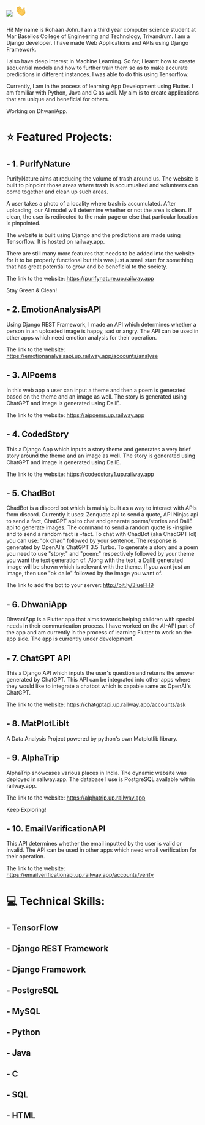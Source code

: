 # <img src="https://img.icons8.com/doodle/100/000000/hello--v1.png"/> <img src="https://raw.githubusercontent.com/ABSphreak/ABSphreak/master/gifs/Hi.gif" width="30px">


Hi! My name is Rohaan John. I am a third year computer science student at Mar Baselios College of Engineering and Technology, Trivandrum. I am a Django developer. I have made Web Applications and APIs using Django Framework.

I also have deep interest in Machine Learning. So far, I learnt how to create sequential models and how to further train them so as to make accurate predictions in different instances. I was able to do this using Tensorflow. 

Currently, I am in the process of learning App Development using Flutter. I am familiar with Python, Java and C as well. My aim is to create applications that are unique and beneficial for others.

Working on DhwaniApp.
# ⭐ Featured Projects:

## - 1. PurifyNature 
PurifyNature aims at reducing the volume of trash around us. The website is built to pinpoint those areas where trash is accumualted and volunteers can come together and clean up such areas. 

A user takes a photo of a locality where trash is accumulated. After uploading, our AI model will determine whether or not the area is clean. If clean, the user is redirected to the main page or else that particular location is pinpointed. 

The website is built using Django and the predictions are made using Tensorflow. It is hosted on railway.app.

There are still many more features that needs to be added into the website for it to be properly functional but this was just a small start for something that has great potential to grow and be beneficial to the society. 

The link to the website: https://purifynature.up.railway.app

Stay Green & Clean!

## - 2. EmotionAnalysisAPI
Using Django REST Framework, I made an API which determines whether a person in an uploaded image is happy, sad or angry. The API can be used in other apps which need emotion analysis for their operation.

The link to the website: https://emotionanalysisapi.up.railway.app/accounts/analyse

## - 3. AIPoems
In this web app a user can input a theme and then a poem is generated based on the theme and an image as well. The story is generated using ChatGPT and image is generated using DallE.

The link to the website: https://aipoems.up.railway.app

## - 4. CodedStory
This a Django App which inputs a story theme and generates a very brief story around the theme and an image as well. The story is generated using ChatGPT and image is generated using DallE.

The link to the website: https://codedstory1.up.railway.app

## - 5. ChadBot
ChadBot is a discord bot which is mainly built as a way to interact with APIs from discord. Currently it uses: Zenquote api to send a quote, API Ninjas api to send a fact, ChatGPT api to chat and generate poems/stories and DallE api to generate images.
The command to send a random quote is -inspire and to send a random fact is -fact.
To chat with ChadBot (aka ChadGPT lol) you can use: "ok chad" followed by your sentence. The response is generated by OpenAI's ChatGPT 3.5 Turbo. To generate a story and a poem you need to use "story:" and "poem:" respectively followed by your theme you want the text generation of. Along with the text, a DallE generated image will be shown which is relevant with the theme.
If you want just an image, then use "ok dalle" followed by the image you want of.

The link to add the bot to your server: http://bit.ly/3lueFH9
 
## - 6. DhwaniApp
DhwaniApp is a Flutter app that aims towards helping children with special needs in their communication process.
I have worked on the AI-API part of the app and am currently in the process of learning Flutter to work on the app side. 
The app is currently under development.

## - 7. ChatGPT API
This a Django API which inputs the user's question and returns the answer generated by ChatGPT. This API can be integrated into other apps where they would like to integrate a chatbot which is capable same as OpenAI's ChatGPT.

The link to the website: https://chatgptapi.up.railway.app/accounts/ask

## - 8. MatPlotLibIt

A Data Analysis Project powered by python's own Matplotlib library.

## - 9. AlphaTrip 
AlphaTrip showcases various places in India. The dynamic website was deployed in railway.app. The database I use is PostgreSQL available within railway.app. 

The link to the website: https://alphatrip.up.railway.app

Keep Exploring!

## - 10. EmailVerificationAPI
This API determines whether the email inputted by the user is valid or invalid. The API can be used in other apps which need email verification for their operation. 

The link to the website: https://emailverificationapi.up.railway.app/accounts/verify

# 💻 Technical Skills:
## - TensorFlow
## - Django REST Framework
## - Django Framework
## - PostgreSQL
## - MySQL
## - Python
## - Java
## - C
## - SQL
## - HTML









